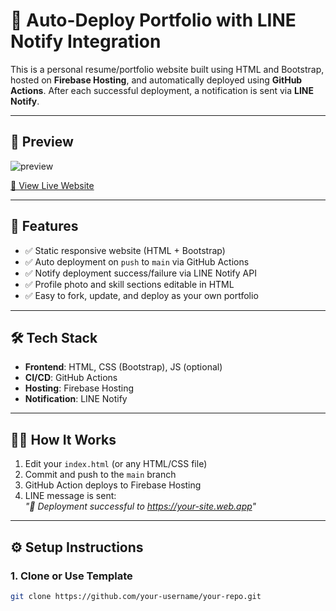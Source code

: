 # 🚀 Auto-Deploy Portfolio with LINE Notify Integration

This is a personal resume/portfolio website built using HTML and Bootstrap, hosted on **Firebase Hosting**, and automatically deployed using **GitHub Actions**. After each successful deployment, a notification is sent via **LINE Notify**.

---

## 📸 Preview

![preview](images/face.jpg)

[🔗 View Live Website](https://your-custom-domain.web.app)

---

## 🔧 Features

- ✅ Static responsive website (HTML + Bootstrap)
- ✅ Auto deployment on `push` to `main` via GitHub Actions
- ✅ Notify deployment success/failure via LINE Notify API
- ✅ Profile photo and skill sections editable in HTML
- ✅ Easy to fork, update, and deploy as your own portfolio

---

## 🛠️ Tech Stack

- **Frontend**: HTML, CSS (Bootstrap), JS (optional)
- **CI/CD**: GitHub Actions
- **Hosting**: Firebase Hosting
- **Notification**: LINE Notify

---

## 🧑‍💻 How It Works

1. Edit your `index.html` (or any HTML/CSS file)
2. Commit and push to the `main` branch
3. GitHub Action deploys to Firebase Hosting
4. LINE message is sent:  
   _"🚀 Deployment successful to https://your-site.web.app"_  

---

## ⚙️ Setup Instructions

### 1. Clone or Use Template

```bash
git clone https://github.com/your-username/your-repo.git
